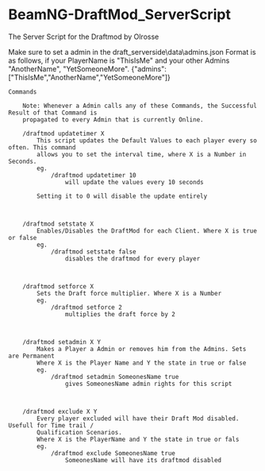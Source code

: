 # BeamNG-DraftMod_ServerScript
The Server Script for the Draftmod by Olrosse

Make sure to set a admin in the draft_serverside\data\admins.json
Format is as follows, if your PlayerName is "ThisIsMe" and your other Admins "AnotherName", "YetSomeoneMore".
{"admins":["ThisIsMe","AnotherName","YetSomeoneMore"]}

	Commands
	
		Note: Whenever a Admin calls any of these Commands, the Successful Result of that Command is
		propagated to every Admin that is currently Online.

		/draftmod updatetimer X
			This script updates the Default Values to each player every so often. This command
			allows you to set the interval time, where X is a Number in Seconds.
			eg.
				/draftmod updatetimer 10
					will update the values every 10 seconds
			
			Setting it to 0 will disable the update entirely
			
			
			
		/draftmod setstate X
			Enables/Disables the DraftMod for each Client. Where X is true or false
			eg. 
				/draftmod setstate false
					disables the draftmod for every player



		/draftmod setforce X
			Sets the Draft force multiplier. Where X is a Number
			eg.
				/draftmod setforce 2
					multiplies the draft force by 2

	
	
		/draftmod setadmin X Y
			Makes a Player a Admin or removes him from the Admins. Sets are Permanent
			Where X is the Player Name and Y the state in true or false
			eg.
				/draftmod setadmin SomeonesName true
					gives SomeonesName admin rights for this script
					
		
		
		/draftmod exclude X Y
			Every player excluded will have their Draft Mod disabled. Usefull for Time trail /
			Qualification Scenarios.
			Where X is the PlayerName and Y the state in true or fals 
			eg.
				/draftmod exclude SomeonesName true
					SomeonesName will have its draftmod disabled
